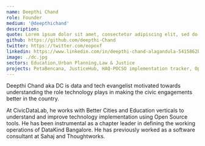 ```yaml
---
name: Deepthi Chand
role: Founder
medium: '@deepthichand'
description:
quote: Lorem ipsum dolor sit amet, consectetur adipiscing elit, sed do eiusmod tempor incididunt ut labore et dolore magna aliqua.
github: https://github.com/deepthi-Chand
twitter: https://twitter.com/eopoxf
linkedin: https://www.linkedin.com/in/deepthi-chand-alagandula-5415862b/
image: ./dc.jpg
sectors: Education,Urban Planning,Law & Justice
projects: PetaBencana, JusticeHub, HAQ-POCSO implementation tracker, OpenCity, NORAL, PetaBencana
---
```


Deepthi Chand aka DC is data and tech evangelist motivated towards understanding the role technology plays in making the civic engagements better in the country.

At CivicDataLab, he works with Better Cities and Education verticals to understand and improve technology implementation using Open Source tools. He has been instrumental as a chapter leader in defining the working operations of DataKind Bangalore. He has previously worked as a software consultant at Sahaj and Thoughtworks.
